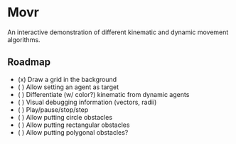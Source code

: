 # Movr

An interactive demonstration of different kinematic and dynamic
movement algorithms.

## Roadmap

- (x) Draw a grid in the background
- ( ) Allow setting an agent as target
- ( ) Differentiate (w/ color?) kinematic from dynamic agents
- ( ) Visual debugging information (vectors, radii)
- ( ) Play/pause/stop/step
- ( ) Allow putting circle obstacles
- ( ) Allow putting rectangular obstacles
- ( ) Allow putting polygonal obstacles?
